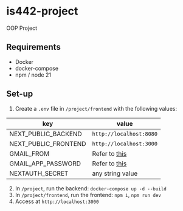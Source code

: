 # is442-project
OOP Project

## Requirements

- Docker
- docker-compose
- npm / node 21

## Set-up

1. Create a `.env` file in `/project/frontend` with the following values:

|key|value|
| --- | --- |
| NEXT_PUBLIC_BACKEND | `http://localhost:8080` |
| NEXT_PUBLIC_FRONTEND | `http://localhost:3000` |
| GMAIL_FROM | Refer to [this](https://medium.com/@y.mehnati_49486/how-to-send-an-email-from-your-gmail-account-with-nodemailer-837bf09a7628) |
| GMAIL_APP_PASSWORD | Refer to [this](https://medium.com/@y.mehnati_49486/how-to-send-an-email-from-your-gmail-account-with-nodemailer-837bf09a7628) |
| NEXTAUTH_SECRET | any string value |
2. In `/project`, run the backend: `docker-compose up -d --build`
3. In `/project/frontend`, run the frontend: `npm i`, `npm run dev`
4. Access at `http://localhost:3000`
